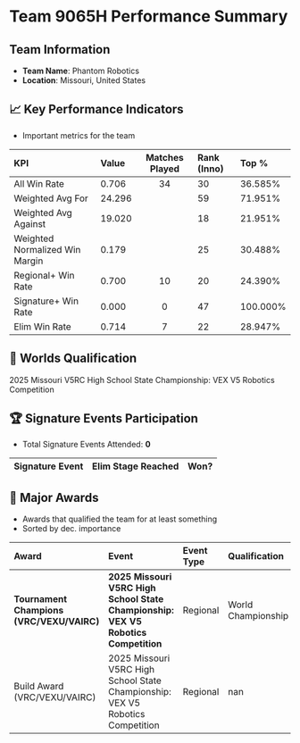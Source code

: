 # Team 9065H Performance Summary

##  Team Information
- **Team Name**: Phantom Robotics
- **Location**: Missouri, United States

## 📈 Key Performance Indicators
- Important metrics for the team

| KPI | Value | Matches Played | Rank (Inno) | Top % |
|:---|:-----|:--------------:|:----|:-----|
| All Win Rate | 0.706 | 34 | 30 | 36.585% |
| Weighted Avg For | 24.296 |  | 59 | 71.951% |
| Weighted Avg Against | 19.020 |  | 18 | 21.951% |
| Weighted Normalized Win Margin | 0.179 |  | 25 | 30.488% |
| Regional+ Win Rate | 0.700 | 10 | 20 | 24.390% |
| Signature+ Win Rate | 0.000 | 0 | 47 | 100.000% |
| Elim Win Rate | 0.714 | 7 | 22 | 28.947% |


## 🎯 Worlds Qualification
2025 Missouri V5RC High School State Championship: VEX V5 Robotics Competition

## 🏆 Signature Events Participation
- Total Signature Events Attended: **0**

| Signature Event | Elim Stage Reached | Won? |
|:----------------|:-------------------|:----|


## 🥇 Major Awards
- Awards that qualified the team for at least something
- Sorted by dec. importance

| Award | Event | Event Type | Qualification |
|:------|:------|:-----------|:--------------|
| **Tournament Champions (VRC/VEXU/VAIRC)** | **2025 Missouri V5RC High School State Championship: VEX V5 Robotics Competition** | Regional | World Championship |
| Build Award (VRC/VEXU/VAIRC) | 2025 Missouri V5RC High School State Championship: VEX V5 Robotics Competition | Regional | nan |

